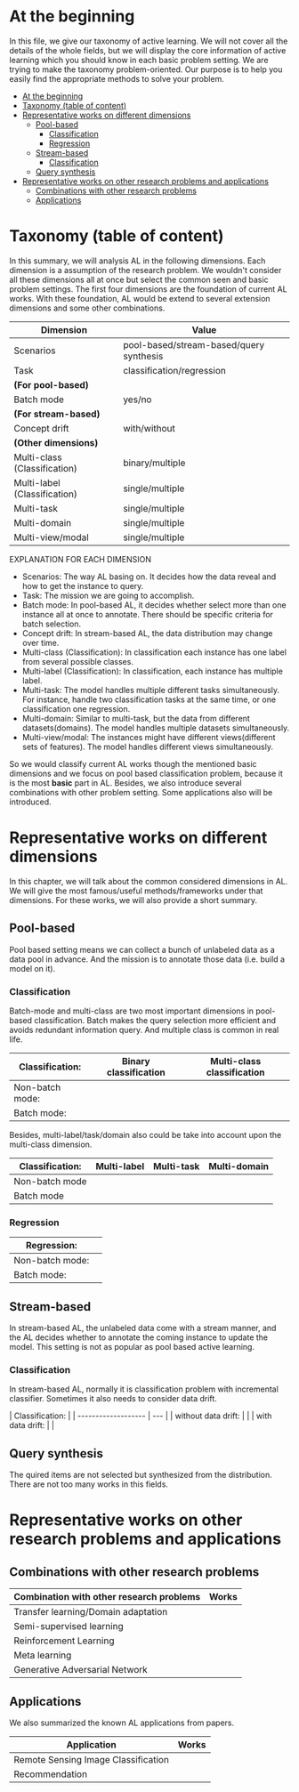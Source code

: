 # At the beginning
In this file, we give our taxonomy of active learning.
We will not cover all the details of the whole fields, but we will display the core information of active learning which you should know in each basic problem setting.
We are trying to make the taxonomy problem-oriented.
Our purpose is to help you easily find the appropriate methods to solve your problem.

- [At the beginning](#at-the-beginning)
- [Taxonomy (table of content)](#taxonomy-table-of-content)
- [Representative works on different dimensions](#representative-works-on-different-dimensions)
  - [Pool-based](#pool-based)
    - [Classification](#classification)
    - [Regression](#regression)
  - [Stream-based](#stream-based)
    - [Classification](#classification-1)
  - [Query synthesis](#query-synthesis)
- [Representative works on other research problems and applications](#representative-works-on-other-research-problems-and-applications)
  - [Combinations with other research problems](#combinations-with-other-research-problems)
  - [Applications](#applications)

# Taxonomy (table of content)

In this summary, we will analysis AL in the following dimensions.
Each dimension is a assumption of the research problem.
We wouldn't consider all these dimensions all at once but select the common seen and basic problem settings.
The first four dimensions are the foundation of current AL works.
With these foundation, AL would be extend to several extension dimensions and some other combinations.

| Dimension                    | Value                                   |
| ---------------------------- | --------------------------------------- |
| Scenarios                    | pool-based/stream-based/query synthesis |
| Task                         | classification/regression               |
| **(For pool-based)**         |                                         |
| Batch mode                   | yes/no                                  |
| **(For stream-based)**       |                                         |
| Concept drift                | with/without                            |
| **(Other dimensions)**       |                                         |
| Multi-class (Classification) | binary/multiple                         |
| Multi-label (Classification) | single/multiple                         |
| Multi-task                   | single/multiple                         |
| Multi-domain                 | single/multiple                         |
| Multi-view/modal             | single/multiple                         |

EXPLANATION FOR EACH DIMENSION
- Scenarios:
  The way AL basing on.
  It decides how the data reveal and how to get the instance to query.
- Task:
  The mission we are going to accomplish.
- Batch mode:
  In pool-based AL, it decides whether select more than one instance all at once to annotate.
  There should be specific criteria for batch selection.
- Concept drift:
  In stream-based AL, the data distribution may change over time.
- Multi-class (Classification):
  In classification each instance has one label from several possible classes.
- Multi-label (Classification):
  In classification, each instance has multiple label.
- Multi-task:
  The model handles multiple different tasks simultaneously.
  For instance, handle two classification tasks at the same time, or one classification one regression.
- Multi-domain:
  Similar to multi-task, but the data from different datasets(domains).
  The model handles multiple datasets simultaneously.
- Multi-view/modal:
  The instances might have different views(different sets of features).
  The model handles different views simultaneously.

So we would classify current AL works though the mentioned basic dimensions and we focus on pool based classification problem, because it is the most **basic** part in AL.
Besides, we also introduce several combinations with other problem setting.
Some applications also will be introduced.

# Representative works on different dimensions

In this chapter, we will talk about the common considered dimensions in AL.
We will give the most famous/useful methods/frameworks under that dimensions.
For these works, we will also provide a short summary.

## Pool-based
Pool based setting means we can collect a bunch of unlabeled data as a data pool in advance.
And the mission is to annotate those data (i.e. build a model on it).

### Classification

Batch-mode and multi-class are two most important dimensions in pool-based classification.
Batch makes the query selection more efficient and avoids redundant information query.
And multiple class is common in real life.

| Classification: | Binary classification | Multi-class classification |
| --------------- | --------------------- | -------------------------- |
| Non-batch mode: |                       |                            |
| Batch mode:     |                       |                            |

Besides, multi-label/task/domain also could be take into account upon the multi-class dimension.

| Classification: | Multi-label | Multi-task | Multi-domain |
| --------------- | ----------- | ---------- | ------------ |
| Non-batch mode  |             |            |              |
| Batch mode      |             |            |              |

### Regression

| Regression:     |     |
| --------------- | --- |
| Non-batch mode: |     |
| Batch mode:     |     |

## Stream-based

In stream-based AL, the unlabeled data come with a stream manner, and the AL decides whether to annotate the coming instance to update the model.
This setting is not as popular as pool based active learning. 

### Classification
In stream-based AL, normally it is classification problem with incremental classifier.
Sometimes it also needs to consider data drift.

| Classification:     |
| ------------------- | --- |
| without data drift: |     |
| with data drift:    |     |

## Query synthesis
The quired items are not selected but synthesized from the distribution.
There are not too many works in this fields.

# Representative works on other research problems and applications

## Combinations with other research problems

| Combination with other research problems | Works |
| ---------------------------------------- | ----- |
| Transfer learning/Domain adaptation      |       |
| Semi-supervised learning                 |       |
| Reinforcement Learning                   |       |
| Meta learning                            |       |
| Generative Adversarial Network           |       |

## Applications
We also summarized the known AL applications from papers.

| Application                         | Works |
| ----------------------------------- | ----- |
| Remote Sensing Image Classification |       |
| Recommendation                      |       |
